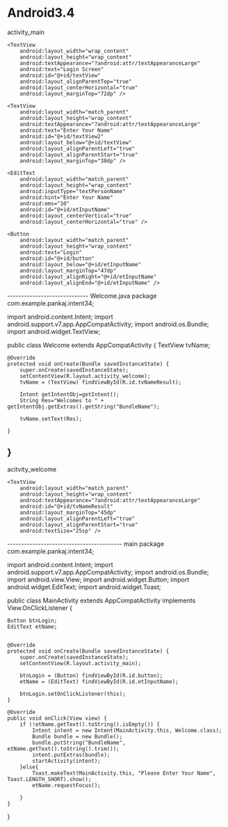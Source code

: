 # Android3.4
activity_main
  <?xml version="1.0" encoding="utf-8"?>
<RelativeLayout xmlns:android="http://schemas.android.com/apk/res/android"
    xmlns:tools="http://schemas.android.com/tools"
    android:layout_width="match_parent"
    android:layout_height="match_parent"
    android:paddingBottom="@dimen/activity_vertical_margin"
    android:paddingLeft="@dimen/activity_horizontal_margin"
    android:paddingRight="@dimen/activity_horizontal_margin"
    android:paddingTop="@dimen/activity_vertical_margin"
    tools:context="com.assignments.acadgild.session5_assignment4.MainActivity">

    <TextView
        android:layout_width="wrap_content"
        android:layout_height="wrap_content"
        android:textAppearance="?android:attr/textAppearanceLarge"
        android:text="Login Screen"
        android:id="@+id/textView"
        android:layout_alignParentTop="true"
        android:layout_centerHorizontal="true"
        android:layout_marginTop="72dp" />

    <TextView
        android:layout_width="match_parent"
        android:layout_height="wrap_content"
        android:textAppearance="?android:attr/textAppearanceLarge"
        android:text="Enter Your Name"
        android:id="@+id/textView2"
        android:layout_below="@+id/textView"
        android:layout_alignParentLeft="true"
        android:layout_alignParentStart="true"
        android:layout_marginTop="38dp" />

    <EditText
        android:layout_width="match_parent"
        android:layout_height="wrap_content"
        android:inputType="textPersonName"
        android:hint="Enter Your Name"
        android:ems="10"
        android:id="@+id/etInputName"
        android:layout_centerVertical="true"
        android:layout_centerHorizontal="true" />

    <Button
        android:layout_width="match_parent"
        android:layout_height="wrap_content"
        android:text="Login"
        android:id="@+id/button"
        android:layout_below="@+id/etInputName"
        android:layout_marginTop="47dp"
        android:layout_alignRight="@+id/etInputName"
        android:layout_alignEnd="@+id/etInputName" />
</RelativeLayout>
-----------------------------
Welcome.java
  package com.example.pankaj.intent34;

import android.content.Intent;
import android.support.v7.app.AppCompatActivity;
import android.os.Bundle;
import android.widget.TextView;

public class Welcome extends AppCompatActivity {
    TextView tvName;

    @Override
    protected void onCreate(Bundle savedInstanceState) {
        super.onCreate(savedInstanceState);
        setContentView(R.layout.activity_welcome);
        tvName = (TextView) findViewById(R.id.tvNameResult);

        Intent getIntentObj=getIntent();
        String Res="Welcomes to " + getIntentObj.getExtras().getString("BundleName");

        tvName.setText(Res);

    }
}
----------------------------------------
acitvity_welcome
  <?xml version="1.0" encoding="utf-8"?>
<RelativeLayout xmlns:android="http://schemas.android.com/apk/res/android"
    xmlns:tools="http://schemas.android.com/tools"
    android:layout_width="match_parent"
    android:layout_height="match_parent"
    android:paddingBottom="@dimen/activity_vertical_margin"
    android:paddingLeft="@dimen/activity_horizontal_margin"
    android:paddingRight="@dimen/activity_horizontal_margin"
    android:paddingTop="@dimen/activity_vertical_margin"
    tools:context="com.example.pankaj.intent34.Welcome">

    <TextView
        android:layout_width="match_parent"
        android:layout_height="wrap_content"
        android:textAppearance="?android:attr/textAppearanceLarge"
        android:id="@+id/tvNameResult"
        android:layout_marginTop="45dp"
        android:layout_alignParentLeft="true"
        android:layout_alignParentStart="true"
        android:textSize="25sp" />
</RelativeLayout>
-----------------------------------------
main
  package com.example.pankaj.intent34;

import android.content.Intent;
import android.support.v7.app.AppCompatActivity;
import android.os.Bundle;
import android.view.View;
import android.widget.Button;
import android.widget.EditText;
import android.widget.Toast;

public class MainActivity extends AppCompatActivity implements View.OnClickListener {

    Button btnLogin;
    EditText etName;


    @Override
    protected void onCreate(Bundle savedInstanceState) {
        super.onCreate(savedInstanceState);
        setContentView(R.layout.activity_main);

        btnLogin = (Button) findViewById(R.id.button);
        etName = (EditText) findViewById(R.id.etInputName);

        btnLogin.setOnClickListener(this);
    }

    @Override
    public void onClick(View view) {
        if (!etName.getText().toString().isEmpty()) {
            Intent intent = new Intent(MainActivity.this, Welcome.class);
            Bundle bundle = new Bundle();
            bundle.putString("BundleName", etName.getText().toString().trim());
            intent.putExtras(bundle);
            startActivity(intent);
        }else{
            Toast.makeText(MainActivity.this, "Please Enter Your Name", Toast.LENGTH_SHORT).show();
            etName.requestFocus();

        }
    }
}
